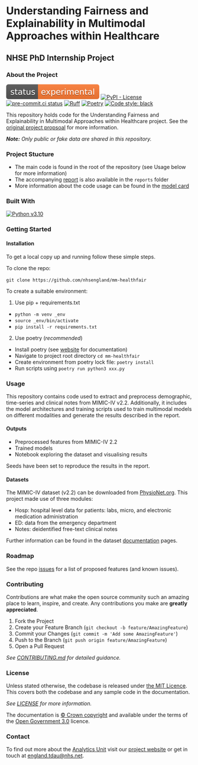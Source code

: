 # Understanding Fairness and Explainability in Multimodal Approaches within Healthcare
## NHSE PhD Internship Project

### About the Project

[![status: experimental](https://github.com/GIScience/badges/raw/master/status/experimental.svg)](https://github.com/GIScience/badges#experimental)
[![PyPI - License](https://img.shields.io/pypi/l/nhssynth)](https://github.com/nhsengland/nhssynth/blob/main/LICENSE)
[![pre-commit.ci status](https://results.pre-commit.ci/badge/github/nhsengland/mm-healthfair/main.svg)](https://results.pre-commit.ci/latest/github/nhsengland/mm-healthfair/main)
[![Ruff](https://img.shields.io/endpoint?url=https://raw.githubusercontent.com/astral-sh/ruff/main/assets/badge/v2.json)](https://github.com/astral-sh/ruff)
[![Poetry](https://img.shields.io/endpoint?url=https://python-poetry.org/badge/v0.json)](https://python-poetry.org/)
[![Code style: black](https://img.shields.io/badge/code%20style-black-000000)](https://github.com/psf/black)

This repository holds code for the Understanding Fairness and Explainability in Multimodal Approaches within Healthcare project.
See the [original project propsoal](https://nhsx.github.io/nhsx-internship-projects/advances-modalities-explainability/) for more information.

_**Note:** Only public or fake data are shared in this repository._

### Project Stucture

- The main code is found in the root of the repository (see Usage below for more information)
- The accompanying [report](./reports/report.pdf) is also available in the `reports` folder
- More information about the code usage can be found in the [model card](./model_card.md)

### Built With

[![Python v3.10](https://img.shields.io/badge/Python-3.10-blue)](https://www.python.org/downloads/release/python-3100/)

### Getting Started

#### Installation

To get a local copy up and running follow these simple steps.

To clone the repo:

`git clone https://github.com/nhsengland/mm-healthfair`

To create a suitable environment:

1. Use pip + requirements.txt
- ```python -m venv _env```
- `source _env/bin/activate`
- `pip install -r requirements.txt`

2. Use poetry (*recommended*)
- Install poetry (see [website](https://python-poetry.org) for documentation)
- Navigate to project root directory `cd mm-healthfair`
- Create environment from poetry lock file: `poetry install`
- Run scripts using `poetry run python3 xxx.py`

### Usage
This repository contains code used to extract and preprocess demographic, time-series and clinical notes from MIMIC-IV v2.2. Additionally, it includes the model architectures and training scripts used to train multimodal models on different modalities and generate the results described in the report.

#### Outputs
- Preprocessed features from MIMIC-IV 2.2
- Trained models
- Notebook exploring the dataset and visualising results

Seeds have been set to reproduce the results in the report.

#### Datasets
The MIMIC-IV dataset (v2.2) can be downloaded from [PhysioNet.org](https://physionet.org). This project made use of three modules:
- Hosp: hospital level data for patients: labs, micro, and electronic medication administration
- ED: data from the emergency department
- Notes: deidentified free-text clinical notes

Further information can be found in the dataset [documentation](https://mimic.mit.edu/) pages.

### Roadmap

See the repo [issues](https://github.com/nhsengland/mm-healthfair/issues) for a list of proposed features (and known issues).

### Contributing

Contributions are what make the open source community such an amazing place to learn, inspire, and create. Any contributions you make are **greatly appreciated**.

1. Fork the Project
2. Create your Feature Branch (`git checkout -b feature/AmazingFeature`)
3. Commit your Changes (`git commit -m 'Add some AmazingFeature'`)
4. Push to the Branch (`git push origin feature/AmazingFeature`)
5. Open a Pull Request

_See [CONTRIBUTING.md](./CONTRIBUTING.md) for detailed guidance._

### License

Unless stated otherwise, the codebase is released under [the MIT Licence][mit].
This covers both the codebase and any sample code in the documentation.

_See [LICENSE](./LICENSE) for more information._

The documentation is [© Crown copyright][copyright] and available under the terms
of the [Open Government 3.0][ogl] licence.

[mit]: LICENCE
[copyright]: http://www.nationalarchives.gov.uk/information-management/re-using-public-sector-information/uk-government-licensing-framework/crown-copyright/
[ogl]: http://www.nationalarchives.gov.uk/doc/open-government-licence/version/3/

### Contact

To find out more about the [Analytics Unit](https://www.nhsx.nhs.uk/key-tools-and-info/nhsx-analytics-unit/) visit our [project website](https://nhsx.github.io/AnalyticsUnit/projects.html) or get in touch at [england.tdau@nhs.net](mailto:england.tdau@nhs.net).

<!-- ### Acknowledgements -->
